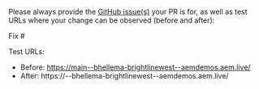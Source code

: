 Please always provide the [GitHub issue(s)](../issues) your PR is for, as well as test URLs where your change can be observed (before and after):

Fix #<gh-issue-id>

Test URLs:
- Before: https://main--bhellema-brightlinewest--aemdemos.aem.live/
- After: https://<branch>--bhellema-brightlinewest--aemdemos.aem.live/
